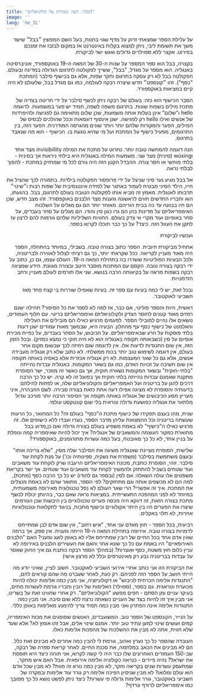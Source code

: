 ```yaml
---
title: 'בבל: דעה שטחית על קולוניאליזם?'
image: ''
lang: 'he_IL'
---
```

<div dir="rtl">

על עלילת הספר שמצאתי זרוק על מדף שגוי בחנות, בעל השם המפוצץ ״בבל״ שישר משך את תשומת ליבי, ניתן למצוא בקלות באינטרנט אז במקום לבזבז את זמנכם בפירוט. אקצר ללא ספוילרים גדולים ואגש ישר לביקורת. 

בקצרה, בבל הוא ספר המספר על שנות ה-30 של המאה ה-19 באוקספורד, אוניברסיטה באנגליה. הוא מספר על מגדל, "בבל", ששייך לפקולטה לתרגום הגדולה במדינה ובעולם. הפקולטה בבל לא רק עסקה בתרגום וחקר שפות, אלא גם בכישוף סילבר (המתכת "כסף"). זהו ״קונספט״ חדש שיצרה רבקה לעולמה, כמו גם מגדל בבל, שלעולם לא היה קיים במציאות באוקספורד. 

הסבר הכישוף הוא כזה: בעולם של רבקה ניתן לכשף סילבר על ידי חריטה בצדיה של מתכת מילים בשפות שונות. בתרגום משפה לשפה, תמיד יש פער במשמעות. לדוגמה hello ו"שלום" אינן בעלות אותה משמעות, שכן שלום מתאימה גם לפגישה ולהיפרדות של אנשים ואילו hello רק לפגישה. ישנן אינסוף דוגמאות וככל שהולכים לבסיס של המילים, הפער והמקורות שלהם יותר ויותר שונים מהגרסה המודרנית. הפער הזה, בין התרגומים, מפעיל כישוף על המתכת ועל מי שהיא נוגעת בו. הכישוף - הוא מה שנאבד בתרגום. 

הנה דוגמה להמחשה טובה יותר. נחרוט על מתכת את המילה invisibillity מצד אחד וwúxíng (סינית) מצד שני. משמעות המילה באנגלית היא בילתי ניראות אך בסינית - בלתי מוחשי או חסר צורה. ההבדל הקטן הזה היה גורם לכל מי שמחזיק במתכת - להפוך לבלתי נראה.

אל בבל מגיע נער סיני שניצל על ידי פרופסור הפקולטה בילדות. בתמורה לכך שהציל את חייו, הילד הסיני מבטיח לעמוד באתגר של למידה אינטנסיבית של שפות רבות ו״שינוי״ תרבותו לאנגלית. מאמץ זה מביא אותו לפקולטה הטובה בעולם לתרגום, בבל. בהגעתו, הוא וחבריו החדשים חווים לראשונה גזענות מצד הלבנים באוקפסורד. זהו מצב חדש, שכן הם חיו בבועה עד כה בבית הוריהם. מאוחר יותר הם גם מגלים על השלכות האימפריאליזם על מדינות בהן הם גרו כגון סין והודו. הם מגלים על סחר בעבדים, על סחר באופיום ועוד מקרי אי צדק בעולם. החוויות השליליות שלהם גורמות להם לרצון עז לתקן את העוול הזה. כיצד? על כך כבר תוכלו לקרוא בספר.

ועכשיו לביקורת

אתחיל מביקורת חיובית. הספר כתוב בצורה טובה. בשבילי, במיוחד בהתחלה, הספר היה מאוד מעניין לקריאה. ככל שקראתי יותר, כך גם רציתי לצלול לאווירה ולבריטניה, ולכל הבעיות הפוליטיות ששררו בה בתחילת המאה ה-19. העולם עצמו, גם כן, כתוב על ידי רבקה בצורה טובה. הקסם עם המתכות מוסבר היטב ובצורה מגוונת. הידע שמציגה רבקה בשפות מראה על בקיאותה הרבה בנושא. שני אלו תורמים לעולם מעניין ורחב הזדמנויות. 

ובכל זאת, יש לי כמה בעיות עם ספר זה. בעיות שאפילו שוררות בי קצת פחד מאז השביעי לאוקטובר.

ראשית, היות והספר פוליטי, אם כבר, אז למה לא לספר את כל הסיפור? תחילה ישנם רמזים מאוד קטנים לחוסר הצדק ולקולוניאליזם ואימפריאליזם בריטי. עם חלוף העמודים, נושאים אלו נהיים למובילי הספר. לפעמים מרגיש כאילו הם מובילים את העלילה והאלמנט של כישוף כסף עף מהחלון. הבעיה היא, שבמשך מאות עמודים ישנן דעות בלתי פוסקות על הרע שבאימפריאליזם. על הכיבוש, על הסחר בעבדים, על כפיית מכירת אופיום על סין (כשבאותה תקופה באנגליה הוא לא היה חוקי כי נמצא כמזיק). ובכל הזמן הזה, אין שום התנגדות לדעות אלו. אין לדוגמה שום רמיזה לכך שבשום מקום אחר בעולם, אין דוגמה לשימוש טוב יותר בכוח ממשלתי. לא כתוב שלא רק אנגליה מעבידה אנשים, אלא גם כל שאר המעצמות. לא רק אנגליה אכזרית אלא באסיה באותה תקופה אין שום חשיבה על זכויות האדם, כמו גם בשאר המקומות. באנגליה עבדות נהייתה "בלתי-חוקית" ובשאר המקומות נשארה חוקית, אך גם כאשר זה מוזכר, ישר הסופרת מתקנת שאמנם עבדות נהייתה בלתי חוקית אך בפועל זה לא קרה.
יש כל כך הרבה דרכים להגן על בריטניה ועל האמפריאליזם והקולוניאליזם שלה, או לפחות להילחם בדעותיה והסופרת לא מציגה אפילו דעה אחת כזאת בצורה סבירה. לשם ההבהרה, איני מעריץ מסע הכיבושים של אנגליה באותה תקופה אך הסיפור הרבה יותר מורכב וגדול מלתאר את אנגליה כפושעת גדולה ונוראית בלי שום קונטקסט עולמי.

שנית, מהו בעצם תפקידו של כישוף מתכת ה"כסף" בעולם זה? כל המתואר, כל הרעות שעשתה בריטניה וכל ההמצאות עליהן מדבר הספר, נוצרו ועבדו ללא כישופים אלו. זה מרגיש כאילו ה"כישוף" לא באמת משפיע בעולם בצורה גדולה ואם כן,מדוע בבל מתוארת כמקור העוצמה והמשאבים של אנגליה? איך יכול להיות שאימפריה קמה ונופלת על בניין אחד, לא כל כך מאובטח, בעל כמה עשרות מתורגמנים, באוקספורד? 

שלישית, הסופרת מציינת שאנגליה משיגה את הסילבר שלה מסין, "שלא צריכה אותו" ובעצם משתמשת בסילבר (משפרת את נשקיה, ספינותיה וכו') על מנת לקחת עוד סילבר. זוהי, הסופרת כותבת, מכונת האימפריאליזם הרעבה שרק לוקחת עוד משאבים ועוד שטחים בשביל להתחזק ולהמשיך לקחת עוד משאבים ועוד שטחים. אך ישר בקריאת משפטים אלו עולה השאלה: אם לסין (ובספר גם להודו) יש כל כך הרבה כסף (מתכת), למה הם לא מכשפים אותה וגם מתחזקים? לפי הספר, מתואר שהם לא באמת מנצלים את המתכת. איך זה אפשרי? הרי שאר העולם לא נפל טכנולוגית מאירופה משמעותית, במיוחד לא לפני המהפכה התעשייתית. 
במציאות נראה שאם כבר, בהינתן יכולת לכשף מתכת בצורה הזאת, זה דווקא היה מכסה פערים טכנולוגיים בין היבשות שכן הגורמים שיצרו את הפערים היו בין היתר אקולוגיים וכישוף מתכות, בניגוד לחקלאות וטכנולוגיות אחרות, לא תלוי באקלים.

רביעית, בכל הספר - חוץ מאדם עני אחד, "איש רחוב", אין שום אדם לבן שמתייחס לדמויות בצורה טובה. אירופה בתחילת המאה ה-19 הייתה גזענית. אין ספק. אך ברמה שאין אדם אחד בכל החיים של רובין שמתייחס אליו לא באופן לועג וגזעני? האם "הלבנים האירופאיים" היו באמת עם כל כך שונא אחר והאם את העשירים הלבנים באירופה לא עניין כלום חוץ משטח, כסף ואוצרות? (במהלך הספר רבקה כותבת גם איך החוק שאסר על עבדות בבריטניה נבע רק מאינטרסים וכלל לא מרצון אישי)

את הביקורת הזו אני כותב אחרי אירועי השביעי לאוקטובר. חשוב לציין, שאיני יודע מה הייתי חושב על הספר הזה לפניהם. רק כעת, לאחר שעברנו מה שהם קוראים להם, "התנגדות אלימה הכרחית לכיבוש" או דקולוניזציה, אני מבין כמה אלימות יכולה להיות מכוערת וטראגית. גם בספר, (ספוילר) האלימות של רובין וחבריו גורמת לעשרות מתים, בעיקר עניים ומן הסתם - חפים מפשע "הקולוניאליזם". רק אחרי שחווינו זאת על בשרינו, אני מבין איך זה להיות בצד של העניים כשאתה נרצח ללא שום סיבה. אני מבין כמה התנגדות אלימה אינה הפתרון ואני מבין כמה תמיד צריך להימנע מאלימות באופן כללי. 

על הנייר, הקונספט של הספר טוב. המשועבדים, האנשים שסופגים את מכות האימפריה, קמים ועושים שינוי למען עתיד טוב יותר. אמנם שינוי אלים, אבל זהו אומץ לא? אלא שעד שלא חווית, אתה לא מבין את ההשלכות של מהפכות אלימות כאלו. 

העובדה שהספר כל כך נערץ ואהוב, גורמת לי להבין כמה אחרים לא מבינים זאת כלל. הם לא מבינים את הכאב במלחמה, את סכנת החיים. לאחר קריאת ספרה של רבקה, שב-150 העמודים האחרונים שלו כבר היה לי קשה לקרוא, אני תוהה כיצד היא תופסת את ישראל? נהיה פיירים - כנראה כקולוניה אלימה אירופאית. אבל האם איש מחקר, שמתעסק עשרות שנים בקריאה וחקר, לא מבין כמה נורא זה מוות? לא מבין שכל אדם הוא עולם ומלואו? לא מבין שניסיון הפיכה אלימה רק גורר עוד אלימות ובמקרה של השביעי באוקטובר, גורר אלימות גדולה פי עשרות? כיצד ניתן לפשט נושא כל כך מסובך כמו אימפריאליזם לרודף ונרדף? 


</div>